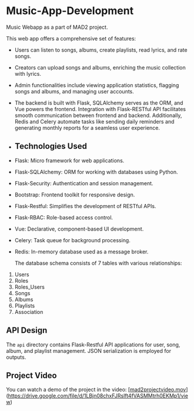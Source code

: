 # Music-App-Development
Music Webapp as a part of MAD2 project.

This web app offers a comprehensive set of features:
- Users can listen to songs, albums, create playlists, read lyrics, and rate songs.
- Creators can upload songs and albums, enriching the music collection with lyrics.
- Admin functionalities include viewing application statistics, flagging songs and albums, and managing user accounts.

- The backend is built with Flask, SQLAlchemy serves as the ORM, and Vue powers the frontend. Integration with Flask-RESTful API facilitates smooth communication between frontend and backend. Additionally, Redis and Celery automate tasks like sending daily reminders and generating monthly reports for a seamless user experience.
  
- ## Technologies Used
- Flask: Micro framework for web applications.
- Flask-SQLAlchemy: ORM for working with databases using Python.
- Flask-Security: Authentication and session management.
- Bootstrap: Frontend toolkit for responsive design.
- Flask-Restful: Simplifies the development of RESTful APIs.
- Flask-RBAC: Role-based access control.
- Vue: Declarative, component-based UI development.
- Celery: Task queue for background processing.
- Redis: In-memory database used as a message broker.

  The database schema consists of 7 tables with various relationships:
1. Users
2. Roles
3. Roles_Users
4. Songs
5. Albums
6. Playlists
7. Association

## API Design
The `api` directory contains Flask-Restful API applications for user, song, album, and playlist management. JSON serialization is employed for outputs.

## Project Video
You can watch a demo of the project in the video: [[mad2projectvideo.mov](mad2projectvideo.mov)](https://drive.google.com/file/d/1LBjn08chxFJRslft4fVASMMtrh0EKMp1/view)






